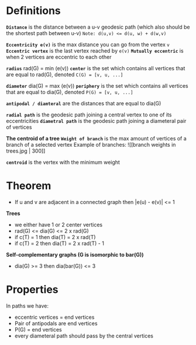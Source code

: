 # Definitions
**`Distance`** is the distance between a u-v geodesic path (which also should be the shortest path between u-v)
`Note: d(u,v) <= d(u, w) + d(w,v)`

**`Eccentricity e(v)`** is the max distance you can go from the vertex `v` 
**`Eccentric vertex`** is the last vertex reached by `e(v)`
**`Mutually eccentric`** is when 2 vertices are eccentric to each other

**`radius`** rad(G) = min (e(v))
**`center`** is the set which contains all vertices that are equal to rad(G), denoted `C(G) = [v, u, ...]`

**`diameter`** dia(G) = max (e(v))
**`periphery`** is the set which contains all vertices that are equal to dia(G), denoted `P(G) = [v, u, ...]`

**`antipodal / diamteral`** are the distances that are equal to dia(G)

**`radial path`** is the geodesic path joining a central vertex to one of its eccentricities
**`diametral path`** is the geodesic path joining a diameteral pair of vertices

**The centroid of a tree**
**`Weight of branch`** is the max amount of vertices of a branch of a selected vertex
Example of branches:
![[branch weights in trees.jpg | 300]]

**`centroid`** is the vertex with the minimum weight 


# Theorem
- If u and v are adjacent in a connected graph  then  |e(u) - e(v)| <= 1

**Trees**
- we either have 1 or 2 center vertices
- rad(G) <= dia(G) <= 2 x rad(G)
- if c(T) = 1 then dia(T) = 2 x rad(T)
- if c(T) = 2 then dia(T) = 2 x rad(T) - 1

**Self-complementary graphs (G is isomorphic to bar(G))**
- dia(G) >= 3 then dia(bar(G)) <= 3
# Properties 
In paths we have:
- eccentric vertices = end vertices
- Pair of antipodals are end vertices
- P(G)  = end vertices
- every diameteral path should pass by the central vertices 